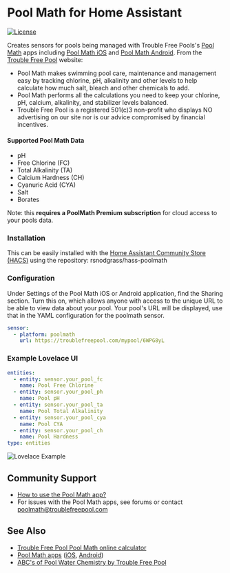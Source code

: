 # Pool Math for Home Assistant

[![License](https://img.shields.io/badge/License-Apache%202.0-blue.svg)](https://opensource.org/licenses/Apache-2.0)

Creates sensors for pools being managed with Trouble Free Pools's [Pool Math](https://www.troublefreepool.com/blog/poolmath/) apps including [Pool Math iOS](https://apps.apple.com/us/app/pool-math-by-troublefreepool/id1228819359) and [Pool Math Android](https://play.google.com/store/apps/details?id=com.troublefreepool.poolmath&hl=en_US). From the [Trouble Free Pool](https://troublefreepool.com/) website:

* Pool Math makes swimming pool care, maintenance and management easy by tracking chlorine, pH, alkalinity and other  levels to help calculate how much salt, bleach and other chemicals to add.
* Pool Math performs all the calculations you need to keep your chlorine, pH, calcium, alkalinity, and stabilizer levels balanced.
* Trouble Free Pool is a registered 501(c)3 non-profit who displays NO advertising on our site nor is our advice compromised by financial incentives.

#### Supported Pool Math Data

* pH
* Free Chlorine (FC)
* Total Alkalinity (TA)
* Calcium Hardness (CH)
* Cyanuric Acid (CYA)
* Salt
* Borates

Note: this **requires a PoolMath Premium subscription** for cloud access to your pools data.

### Installation

This can be easily installed with the [Home Assistant Community Store (HACS)](https://github.com/custom-components/hacs) using the repository: rsnodgrass/hass-poolmath

### Configuration

Under Settings of the Pool Math iOS or Android application, find the Sharing section.  Turn this on, which allows anyone with access to the unique URL to be able to view data about your pool. Your pool's URL will be displayed, use that in the YAML configuration for the poolmath sensor.

```yaml
sensor:
  - platform: poolmath
    url: https://troublefreepool.com/mypool/6WPG8yL
```

### Example Lovelace UI

```yaml
entities:
  - entity: sensor.your_pool_fc
    name: Pool Free Chlorine
  - entity: sensor.your_pool_ph
    name: Pool pH
  - entity: sensor.your_pool_ta
    name: Pool Total Alkalinity
  - entity: sensor.your_pool_cya
    name: Pool CYA
  - entity: sensor.your_pool_ch
    name: Pool Hardness
type: entities
```

![Lovelace Example](https://github.com/rsnodgrass/hass-poolmath/blob/master/img/example.png?raw=true)

## Community Support

* [How to use the Pool Math app?](https://www.troublefreepool.com/threads/how-to-use-the-pool-math-app.179282/)
* For issues with the Pool Math apps, see forums or contact [poolmath@troublefreepool.com](mailto:poolmath@troublefreepool.com)

## See Also

* [Trouble Free Pool Pool Math online calculator](https://www.troublefreepool.com/calc.html)
* [Pool Math apps](https://www.troublefreepool.com/blog/poolmath/) ([iOS](https://apps.apple.com/us/app/pool-math-by-troublefreepool/id1228819359), [Android](https://play.google.com/store/apps/details?id=com.troublefreepool.poolmath&hl=en_US))
* [ABC's of Pool Water Chemistry by Trouble Free Pool](https://www.troublefreepool.com/blog/2018/12/12/abcs-of-pool-water-chemistry/)
